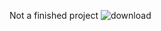 Not a finished project
![download](https://github.com/user-attachments/assets/299c707c-c4ff-4e66-a7fd-c77a3beda0c6)
